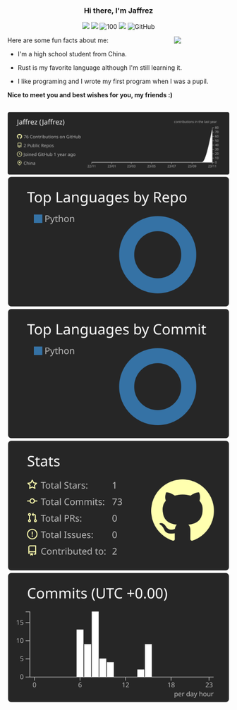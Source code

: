 <h3 align="center">Hi there, I'm Jaffrez</h3>
<p align="middle">
<img src="https://img.shields.io/badge/Best_Like-Rust-green"/>
<img src="https://img.shields.io/badge/Coding...-8A2BE2"/>
<img src="https://komarev.com/ghpvc/?username=jaffrez" alt="100"/>
<img src="https://img.shields.io/github/stars/jaffrez
"/>
<img alt="GitHub" src="https://img.shields.io/github/license/jaffrez/seewo_tools"/>
<p/>
<img src="https://github.com/jaffrez/assert/ferris.gif" align="right" width="25%"/>

Here are some fun facts about me:

- I'm a high school student from China.

- Rust is my favorite language although I'm still learning it.

- I like programing and I wrote my first program when I was a pupil.


**Nice to meet you and best wishes for you, my friends :)**
<h2></h2>

[![](https://raw.githubusercontent.com/Jaffrez/Jaffrez/main/profile-summary-card-output/apprentice/0-profile-details.svg)](https://github.com/vn7n24fzkq/github-profile-summary-cards)
[![](https://raw.githubusercontent.com/Jaffrez/Jaffrez/main/profile-summary-card-output/apprentice/1-repos-per-language.svg)](https://github.com/vn7n24fzkq/github-profile-summary-cards) [![](https://raw.githubusercontent.com/Jaffrez/Jaffrez/main/profile-summary-card-output/apprentice/2-most-commit-language.svg)](https://github.com/vn7n24fzkq/github-profile-summary-cards)
[![](https://raw.githubusercontent.com/Jaffrez/Jaffrez/main/profile-summary-card-output/apprentice/3-stats.svg)](https://github.com/vn7n24fzkq/github-profile-summary-cards) [![](https://raw.githubusercontent.com/Jaffrez/Jaffrez/main/profile-summary-card-output/apprentice/4-productive-time.svg)](https://github.com/vn7n24fzkq/github-profile-summary-cards)
